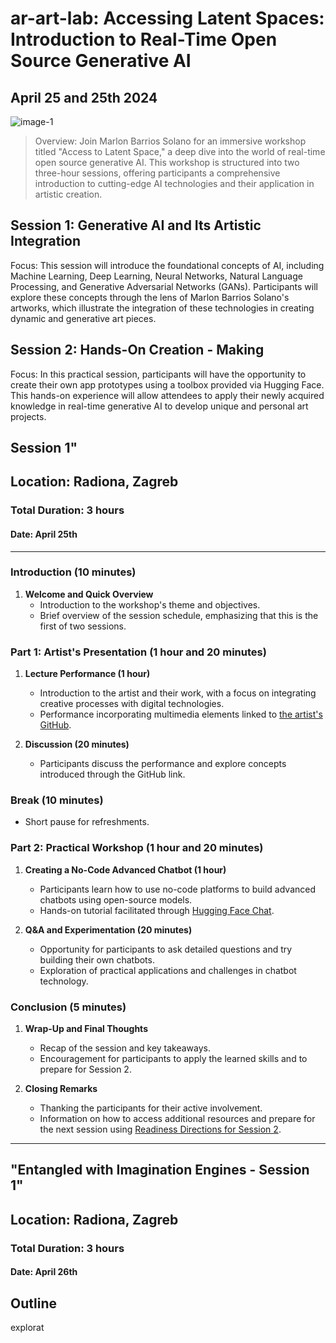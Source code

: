 # ar-art-lab:  Accessing Latent Spaces: Introduction to Real-Time Open Source Generative AI
## April 25 and 25th 2024
![image-1](https://github.com/marlonbarrios/ar-art-lab/assets/90220317/97dc7974-9716-40f3-bfd8-9470ee26e0ec)

> Overview: Join Marlon Barrios Solano for an immersive workshop titled "Access to Latent Space," a deep dive into the world of real-time open source generative AI. This workshop is structured into two three-hour sessions, offering participants a comprehensive introduction to cutting-edge AI technologies and their application in artistic creation.


## Session 1: Generative AI and Its Artistic Integration

Focus: This session will introduce the foundational concepts of AI, including Machine Learning, Deep Learning, Neural Networks, Natural Language Processing, and Generative Adversarial Networks (GANs). Participants will explore these concepts through the lens of Marlon Barrios Solano's artworks, which illustrate the integration of these technologies in creating dynamic and generative art pieces.

## Session 2: Hands-On Creation - Making

Focus: In this practical session, participants will have the opportunity to create their own app prototypes using a toolbox provided via Hugging Face. This hands-on experience will allow attendees to apply their newly acquired knowledge in real-time generative AI to develop unique and personal art projects.

## Session 1"

## Location: Radiona, Zagreb
### Total Duration: 3 hours
#### Date: April 25th
---

### Introduction (10 minutes)
1. **Welcome and Quick Overview**
   - Introduction to the workshop's theme and objectives.
   - Brief overview of the session schedule, emphasizing that this is the first of two sessions.

### Part 1: Artist's Presentation (1 hour and 20 minutes)
1. **Lecture Performance (1 hour)**
   - Introduction to the artist and their work, with a focus on integrating creative processes with digital technologies.
   - Performance incorporating multimedia elements linked to [the artist's GitHub](https://github.com/marlonbarrios/lecture).

2. **Discussion (20 minutes)**
   - Participants discuss the performance and explore concepts introduced through the GitHub link.

### Break (10 minutes)
- Short pause for refreshments.

### Part 2: Practical Workshop (1 hour and 20 minutes)
1. **Creating a No-Code Advanced Chatbot (1 hour)**
   - Participants learn how to use no-code platforms to build advanced chatbots using open-source models.
   - Hands-on tutorial facilitated through [Hugging Face Chat](https://huggingface.co/chat/assistants?user=marlonbarrios).

2. **Q&A and Experimentation (20 minutes)**
   - Opportunity for participants to ask detailed questions and try building their own chatbots.
   - Exploration of practical applications and challenges in chatbot technology.

### Conclusion (5 minutes)
1. **Wrap-Up and Final Thoughts**
   - Recap of the session and key takeaways.
   - Encouragement for participants to apply the learned skills and to prepare for Session 2.

2. **Closing Remarks**
   - Thanking the participants for their active involvement.
   - Information on how to access additional resources and prepare for the next session using [Readiness Directions for Session 2](https://marlonbarrios.github.io/readiness-directions/).

---

## "Entangled with Imagination Engines - Session 1"

## Location: Radiona, Zagreb
### Total Duration: 3 hours
#### Date: April 26th

## Outline 
explorat



